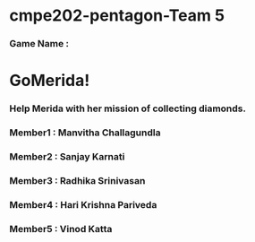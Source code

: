 
# cmpe202-pentagon-Team 5

### Game Name : 
# GoMerida!
### Help Merida with her mission of collecting diamonds.

### Member1 : Manvitha Challagundla
### Member2 : Sanjay Karnati
### Member3 : Radhika Srinivasan
### Member4 : Hari Krishna Pariveda
### Member5 : Vinod Katta
